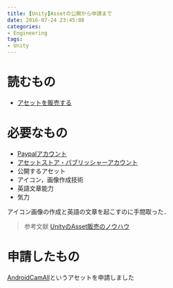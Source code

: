 ```yaml
---
title: [Unity]Assetの公開から申請まで
date: 2016-07-24 23:45:08
categories:
- Engineering
tags:
- Unity
---
```


# 読むもの
* [アセットを販売する](https://unity3d.com/jp/asset-store/sell-assets)

# 必要なもの
* [Paypalアカウント](https://www.paypal.com/jp/home)
* [アセットストア・パブリッシャーアカウント](https://publisher.assetstore.unity3d.com/sales.html)
* 公開するアセット
* アイコン，画像作成技術
* 英語文章能力
* 気力

アイコン画像の作成と英語の文章を起こすのに手間取った．

> 参考文献
> [UnityのAsset販売のノウハウ](http://qiita.com/tempura/items/d8048ef72c94b59778f9)

# 申請したもの

[AndroidCamAll](http://harhogefoo.xyz/?page_id=62)というアセットを申請しました
